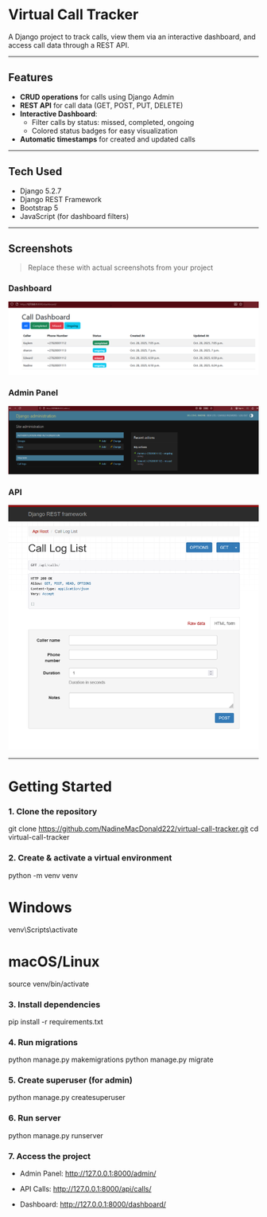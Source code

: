 # Virtual Call Tracker

A Django project to track calls, view them via an interactive dashboard, and access call data through a REST API.

---

## Features

- **CRUD operations** for calls using Django Admin
- **REST API** for call data (GET, POST, PUT, DELETE)
- **Interactive Dashboard**:
  - Filter calls by status: missed, completed, ongoing
  - Colored status badges for easy visualization
- **Automatic timestamps** for created and updated calls

---

## Tech Used

- Django 5.2.7
- Django REST Framework  
- Bootstrap 5  
- JavaScript (for dashboard filters)  

---

## Screenshots

> Replace these with actual screenshots from your project

### Dashboard
![Dashboard](calltracker/screenshots/Dashboard.png)

### Admin Panel
![Admin](calltracker/screenshots/Admin.png)

### API
![API](calltracker/screenshots/api_calls.png)

---

# Getting Started

### 1. Clone the repository

git clone https://github.com/NadineMacDonald222/virtual-call-tracker.git
cd virtual-call-tracker

### 2. Create & activate a virtual environment
python -m venv venv
# Windows
venv\Scripts\activate
# macOS/Linux
source venv/bin/activate

### 3. Install dependencies
pip install -r requirements.txt

### 4. Run migrations
python manage.py makemigrations
python manage.py migrate

### 5. Create superuser (for admin)
python manage.py createsuperuser

### 6. Run server
python manage.py runserver

### 7. Access the project
- Admin Panel: http://127.0.0.1:8000/admin/

- API Calls: http://127.0.0.1:8000/api/calls/

- Dashboard: http://127.0.0.1:8000/dashboard/
